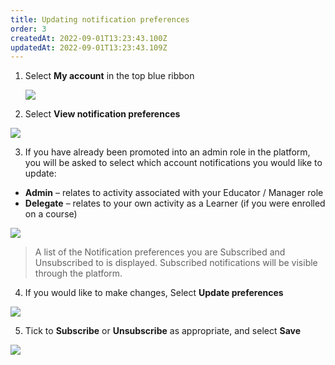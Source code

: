```yaml
---
title: Updating notification preferences
order: 3
createdAt: 2022-09-01T13:23:43.100Z
updatedAt: 2022-09-01T13:23:43.109Z
---
```

1. Select **My account** in the top blue ribbon​

   ![](/img/editing-profile_1.png)
2. Select **View notification preferences​**

![](/img/notifications_1.png)

3. I﻿f you have already been promoted into an admin role in the platform, you will be asked to select which account notifications you would like to update: 

* **Admin** – relates to activity associated with your Educator / Manager role
* **Delegate** – relates to your own activity as a Learner (if you were enrolled on a course)​

![](/img/notifications_2-not-for-learner-.png)

> A list of the Notification preferences you are Subscribed and Unsubscribed to is displayed. Subscribed notifications will be visible through the platform. ​

4. ​If you would like to make changes, Select **Update preferences​** 

![](/img/notifications_3.png)

5. Tick to **Subscribe** or **Unsubscribe** as appropriate​, and select **Save**

![](/img/notifications_4.png)